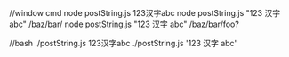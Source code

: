 //window cmd
node postString.js 123汉字abc
node postString.js "123 汉字 abc" /baz/bar/
node postString.js "123 汉字 abc" /baz/bar/foo?

//bash
./postString.js 123汉字abc
./postString.js '123 汉字 abc'

